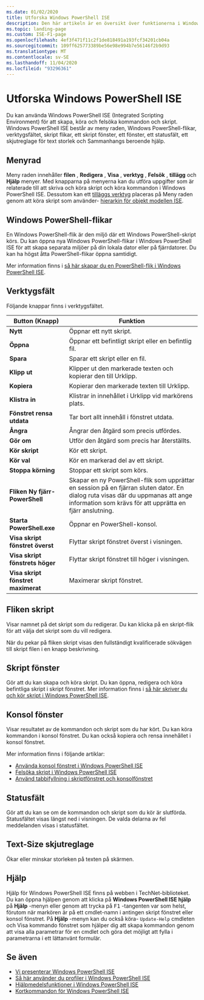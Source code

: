 ```yaml
---
ms.date: 01/02/2020
title: Utforska Windows PowerShell ISE
description: Den här artikeln är en översikt över funktionerna i Windows PowerShell ISE
ms.topic: landing-page
ms.custom: ISE-F1-page
ms.openlocfilehash: 4ef3f471f11c2f1de818491a193fcf34201cb04a
ms.sourcegitcommit: 109ff625773389be56e98e994b7e56146f2b9d93
ms.translationtype: MT
ms.contentlocale: sv-SE
ms.lasthandoff: 11/04/2020
ms.locfileid: "93296361"
---
```

# <a name="exploring-the-windows-powershell-ise"></a>Utforska Windows PowerShell ISE

Du kan använda Windows PowerShell ISE (Integrated Scripting Environment) för att skapa, köra och felsöka kommandon och skript. Windows PowerShell ISE består av meny raden, Windows PowerShell-flikar, verktygsfältet, skript flikar, ett skript fönster, ett fönster, ett statusfält, ett skjutreglage för text storlek och Sammanhangs beroende hjälp.

## <a name="menu-bar"></a>Menyrad

Meny raden innehåller **filen** , **Redigera** , **Visa** , **verktyg** , **Felsök** , **tillägg** och **Hjälp** menyer. Med knapparna på menyerna kan du utföra uppgifter som är relaterade till att skriva och köra skript och köra kommandon i Windows PowerShell ISE. Dessutom kan ett [tilläggs verktyg](object-model/The-ISEAddOnTool-Object.md) placeras på Meny raden genom att köra skript som använder- [hierarkin för objekt modellen ISE](object-model/The-ISE-Object-Model-Hierarchy.md).

## <a name="windows-powershell-tabs"></a>Windows PowerShell-flikar

En Windows PowerShell-flik är den miljö där ett Windows PowerShell-skript körs. Du kan öppna nya Windows PowerShell-flikar i Windows PowerShell ISE för att skapa separata miljöer på din lokala dator eller på fjärrdatorer. Du kan ha högst åtta PowerShell-flikar öppna samtidigt.

Mer information finns i [så här skapar du en PowerShell-flik i Windows PowerShell ISE](How-to-Create-a-PowerShell-Tab-in-Windows-PowerShell-ISE.md).

## <a name="toolbar"></a>Verktygsfält

Följande knappar finns i verktygsfältet.

|             Button (Knapp)             |                                                                                     Funktion                                                                                     |
| ------------------------------ | -------------------------------------------------------------------------------------------------------------------------------------------------------------------------------- |
| **Nytt**                        | Öppnar ett nytt skript.                                                                                                                                                              |
| **Öppna**                       | Öppnar ett befintligt skript eller en befintlig fil.                                                                                                                                                |
| **Spara**                       | Sparar ett skript eller en fil.                                                                                                                                                          |
| **Klipp ut**                        | Klipper ut den markerade texten och kopierar den till Urklipp.                                                                                                                           |
| **Kopiera**                       | Kopierar den markerade texten till Urklipp.                                                                                                                                       |
| **Klistra in**                      | Klistrar in innehållet i Urklipp vid markörens plats.                                                                                                                     |
| **Fönstret rensa utdata**          | Tar bort allt innehåll i fönstret utdata.                                                                                                                                           |
| **Ångra**                       | Ångrar den åtgärd som precis utfördes.                                                                                                                                     |
| **Gör om**                       | Utför den åtgärd som precis har återställts.                                                                                                                                        |
| **Kör skript**                 | Kör ett skript.                                                                                                                                                                   |
| **Kör val**              | Kör en markerad del av ett skript.                                                                                                                                             |
| **Stoppa körning**             | Stoppar ett skript som körs.                                                                                                                                                  |
| **Fliken Ny fjärr-PowerShell**  | Skapar en ny PowerShell-flik som upprättar en session på en fjärran sluten dator. En dialog ruta visas där du uppmanas att ange information som krävs för att upprätta en fjärr anslutning. |
| **Starta PowerShell.exe**       | Öppnar en PowerShell-konsol.                                                                                                                                                      |
| **Visa skript fönstret överst**       | Flyttar skript fönstret överst i visningen.                                                                                                                                 |
| **Visa skript fönstrets höger**     | Flyttar skript fönstret till höger i visningen.                                                                                                                               |
| **Visa skript fönstret maximerat** | Maximerar skript fönstret.                                                                                                                                                       |

## <a name="script-tab"></a>Fliken skript

Visar namnet på det skript som du redigerar. Du kan klicka på en skript-flik för att välja det skript som du vill redigera.

När du pekar på fliken skript visas den fullständigt kvalificerade sökvägen till skript filen i en knapp beskrivning.

## <a name="script-pane"></a>Skript fönster

Gör att du kan skapa och köra skript. Du kan öppna, redigera och köra befintliga skript i skript fönstret. Mer information finns i [så här skriver du och kör skript i Windows PowerShell ISE](How-to-Write-and-Run-Scripts-in-the-Windows-PowerShell-ISE.md).

## <a name="console-pane"></a>Konsol fönster

Visar resultatet av de kommandon och skript som du har kört. Du kan köra kommandon i konsol fönstret. Du kan också kopiera och rensa innehållet i konsol fönstret.

Mer information finns i följande artiklar:

- [Använda konsol fönstret i Windows PowerShell ISE](How-to-Use-the-Console-Pane-in-the-Windows-PowerShell-ISE.md)
- [Felsöka skript i Windows PowerShell ISE](How-to-Debug-Scripts-in-Windows-PowerShell-ISE.md)
- [Använd tabbifyllning i skriptfönstret och konsolfönstret](How-to-Use-Tab-Completion-in-the-Script-Pane-and-Console-Pane.md)

## <a name="status-bar"></a>Statusfält

Gör att du kan se om de kommandon och skript som du kör är slutförda. Statusfältet visas längst ned i visningen. De valda delarna av fel meddelanden visas i statusfältet.

## <a name="text-size-slider"></a>Text-Size skjutreglage

Ökar eller minskar storleken på texten på skärmen.

## <a name="help"></a>Hjälp

Hjälp för Windows PowerShell ISE finns på webben i TechNet-biblioteket. Du kan öppna hjälpen genom att klicka på **Windows PowerShell ISE hjälp** på **Hjälp** -menyn eller genom att trycka på <kbd>F1</kbd> -tangenten var som helst, förutom när markören är på ett cmdlet-namn i antingen skript fönstret eller konsol fönstret. På **Hjälp** -menyn kan du också köra- `Update-Help` cmdleten och Visa kommando fönstret som hjälper dig att skapa kommandon genom att visa alla parametrar för en cmdlet och göra det möjligt att fylla i parametrarna i ett lättanvänt formulär.

## <a name="see-also"></a>Se även

- [Vi presenterar Windows PowerShell ISE](Introducing-the-Windows-PowerShell-ISE.md)
- [Så här använder du profiler i Windows PowerShell ISE](How-to-Use-Profiles-in-Windows-PowerShell-ISE.md)
- [Hjälpmedelsfunktioner i Windows PowerShell ISE](Accessibility-in-Windows-PowerShell-ISE.md)
- [Kortkommandon för Windows PowerShell ISE](Keyboard-Shortcuts-for-the-Windows-PowerShell-ISE.md)
